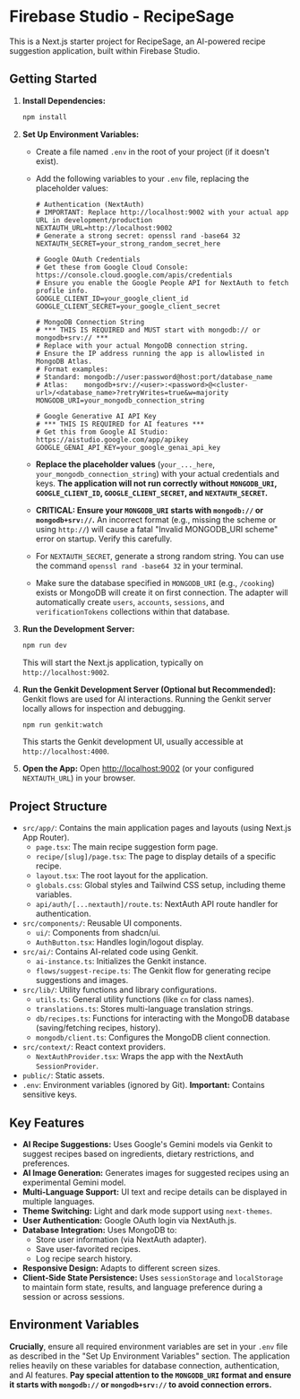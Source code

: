 # Firebase Studio - RecipeSage

This is a Next.js starter project for RecipeSage, an AI-powered recipe suggestion application, built within Firebase Studio.

## Getting Started

1.  **Install Dependencies:**
    ```bash
    npm install
    ```

2.  **Set Up Environment Variables:**

    *   Create a file named `.env` in the root of your project (if it doesn't exist).
    *   Add the following variables to your `.env` file, replacing the placeholder values:

        ```dotenv
        # Authentication (NextAuth)
        # IMPORTANT: Replace http://localhost:9002 with your actual app URL in development/production
        NEXTAUTH_URL=http://localhost:9002
        # Generate a strong secret: openssl rand -base64 32
        NEXTAUTH_SECRET=your_strong_random_secret_here

        # Google OAuth Credentials
        # Get these from Google Cloud Console: https://console.cloud.google.com/apis/credentials
        # Ensure you enable the Google People API for NextAuth to fetch profile info.
        GOOGLE_CLIENT_ID=your_google_client_id
        GOOGLE_CLIENT_SECRET=your_google_client_secret

        # MongoDB Connection String
        # *** THIS IS REQUIRED and MUST start with mongodb:// or mongodb+srv:// ***
        # Replace with your actual MongoDB connection string.
        # Ensure the IP address running the app is allowlisted in MongoDB Atlas.
        # Format examples:
        # Standard: mongodb://user:password@host:port/database_name
        # Atlas:    mongodb+srv://<user>:<password>@<cluster-url>/<database_name>?retryWrites=true&w=majority
        MONGODB_URI=your_mongodb_connection_string

        # Google Generative AI API Key
        # *** THIS IS REQUIRED for AI features ***
        # Get this from Google AI Studio: https://aistudio.google.com/app/apikey
        GOOGLE_GENAI_API_KEY=your_google_genai_api_key
        ```

    *   **Replace the placeholder values** (`your_..._here`, `your_mongodb_connection_string`) with your actual credentials and keys. **The application will not run correctly without `MONGODB_URI`, `GOOGLE_CLIENT_ID`, `GOOGLE_CLIENT_SECRET`, and `NEXTAUTH_SECRET`.**
    *   **CRITICAL: Ensure your `MONGODB_URI` starts with `mongodb://` or `mongodb+srv://`.** An incorrect format (e.g., missing the scheme or using `http://`) will cause a fatal "Invalid MONGODB_URI scheme" error on startup. Verify this carefully.
    *   For `NEXTAUTH_SECRET`, generate a strong random string. You can use the command `openssl rand -base64 32` in your terminal.
    *   Make sure the database specified in `MONGODB_URI` (e.g., `/cooking`) exists or MongoDB will create it on first connection. The adapter will automatically create `users`, `accounts`, `sessions`, and `verificationTokens` collections within that database.

3.  **Run the Development Server:**
    ```bash
    npm run dev
    ```
    This will start the Next.js application, typically on `http://localhost:9002`.

4.  **Run the Genkit Development Server (Optional but Recommended):**
    Genkit flows are used for AI interactions. Running the Genkit server locally allows for inspection and debugging.
    ```bash
    npm run genkit:watch
    ```
    This starts the Genkit development UI, usually accessible at `http://localhost:4000`.

5.  **Open the App:**
    Open [http://localhost:9002](http://localhost:9002) (or your configured `NEXTAUTH_URL`) in your browser.

## Project Structure

*   `src/app/`: Contains the main application pages and layouts (using Next.js App Router).
    *   `page.tsx`: The main recipe suggestion form page.
    *   `recipe/[slug]/page.tsx`: The page to display details of a specific recipe.
    *   `layout.tsx`: The root layout for the application.
    *   `globals.css`: Global styles and Tailwind CSS setup, including theme variables.
    *   `api/auth/[...nextauth]/route.ts`: NextAuth API route handler for authentication.
*   `src/components/`: Reusable UI components.
    *   `ui/`: Components from shadcn/ui.
    *   `AuthButton.tsx`: Handles login/logout display.
*   `src/ai/`: Contains AI-related code using Genkit.
    *   `ai-instance.ts`: Initializes the Genkit instance.
    *   `flows/suggest-recipe.ts`: The Genkit flow for generating recipe suggestions and images.
*   `src/lib/`: Utility functions and library configurations.
    *   `utils.ts`: General utility functions (like `cn` for class names).
    *   `translations.ts`: Stores multi-language translation strings.
    *   `db/recipes.ts`: Functions for interacting with the MongoDB database (saving/fetching recipes, history).
    *   `mongodb/client.ts`: Configures the MongoDB client connection.
*   `src/context/`: React context providers.
    *   `NextAuthProvider.tsx`: Wraps the app with the NextAuth `SessionProvider`.
*   `public/`: Static assets.
*   `.env`: Environment variables (ignored by Git). **Important:** Contains sensitive keys.

## Key Features

*   **AI Recipe Suggestions:** Uses Google's Gemini models via Genkit to suggest recipes based on ingredients, dietary restrictions, and preferences.
*   **AI Image Generation:** Generates images for suggested recipes using an experimental Gemini model.
*   **Multi-Language Support:** UI text and recipe details can be displayed in multiple languages.
*   **Theme Switching:** Light and dark mode support using `next-themes`.
*   **User Authentication:** Google OAuth login via NextAuth.js.
*   **Database Integration:** Uses MongoDB to:
    *   Store user information (via NextAuth adapter).
    *   Save user-favorited recipes.
    *   Log recipe search history.
*   **Responsive Design:** Adapts to different screen sizes.
*   **Client-Side State Persistence:** Uses `sessionStorage` and `localStorage` to maintain form state, results, and language preference during a session or across sessions.

## Environment Variables

**Crucially**, ensure all required environment variables are set in your `.env` file as described in the "Set Up Environment Variables" section. The application relies heavily on these variables for database connection, authentication, and AI features. **Pay special attention to the `MONGODB_URI` format and ensure it starts with `mongodb://` or `mongodb+srv://` to avoid connection errors.**